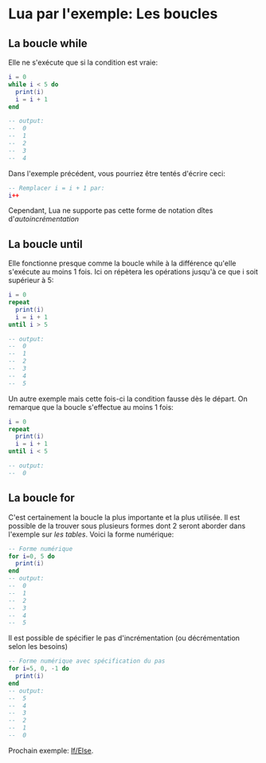 # Lua par l'exemple: Les boucles

## La boucle while

Elle ne s'exécute que si la condition est vraie:
```lua
i = 0
while i < 5 do
  print(i)
  i = i + 1
end

-- output:
--  0
--  1
--  2
--  3
--  4
```

Dans l'exemple précédent, vous pourriez être tentés d'écrire ceci:
```lua
-- Remplacer i = i + 1 par:
i++
```
Cependant, Lua ne supporte pas cette forme de notation dîtes d'*autoincrémentation*


## La boucle until

Elle fonctionne presque comme la boucle while à la différence qu'elle s'exécute au moins 1 fois. Ici on répètera les opérations jusqu'à ce que i soit supérieur à 5:
```lua
i = 0
repeat
  print(i)
  i = i + 1
until i > 5

-- output:
--  0
--  1
--  2
--  3
--  4
--  5
```

Un autre exemple mais cette fois-ci la condition fausse dès le départ. On remarque que la boucle s'effectue au moins 1 fois:
```lua
i = 0
repeat
  print(i)
  i = i + 1
until i < 5

-- output:
--  0
```

## La boucle for

C'est certainement la boucle la plus importante et la plus utilisée. Il est possible de la trouver sous plusieurs formes dont 2 seront aborder dans l'exemple sur *les tables*.
Voici la forme numérique:

```lua
-- Forme numérique
for i=0, 5 do
  print(i)
end
-- output:
--  0
--  1
--  2
--  3
--  4
--  5
```

Il est possible de spécifier le pas d'incrémentation (ou décrémentation selon les besoins)

```lua
-- Forme numérique avec spécification du pas
for i=5, 0, -1 do
  print(i)
end
-- output:
--  5
--  4
--  3
--  2
--  1
--  0
```

Prochain exemple: [If/Else](conditions.md).